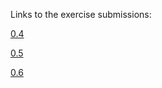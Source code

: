 Links to the exercise submissions:

[0.4](https://github.com/LukaSalonen/fullstack/blob/master/osa0/0.4.uusi-muistiinpano.png)

[0.5](https://github.com/LukaSalonen/fullstack/blob/master/osa0/0.5-single-page-app.png)

[0.6](https://github.com/LukaSalonen/fullstack/blob/master/osa0/0.6-uusi-muistiinpano.png)
